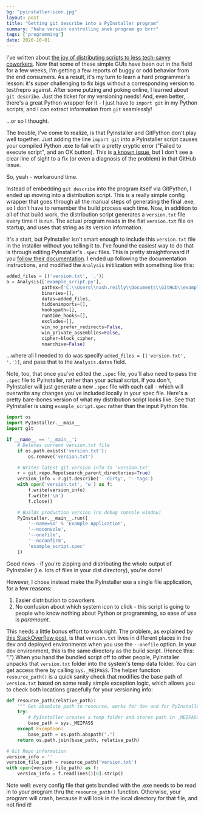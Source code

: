 ```yaml
---
bg: "pyinstaller-icon.jpg"
layout: post
title: "Getting git describe into a PyInstaller program"
summary: "haha version controlling snek program go brrr"
tags: ['programming']
date: 2020-10-01
---
```


I've written about [the joy of distributing scripts to less tech-savvy coworkers](http://cushychicken.github.io/python-guis-for-heretics/). Now that some of these simple GUIs have been out in the field for a few weeks, I'm getting a few reports of buggy or odd behavior from the end consumers. As a result, it's my turn to learn a hard programmer's lesson: it's *super* challenging to fix bigs without a corresponding version to test/repro against. After some putzing and poking online, I learned about `git describe`. Just the ticket for my versioning needs! And, even better, there's a great Python wrapper for it - I just have to `import git` in my Python scripts, and I can extract information from `git` seamlessly!

...or so I thought. 

The trouble, I've come to realize, is that PyInstaller and GitPython don't play well together. Just adding the line `import git` into a PyInstaller script causes your compiled Python .exe to fail with a pretty cryptic error ("Failed to execute script", and an OK button). This is [a known issue](https://github.com/pyinstaller/pyinstaller/issues/3509), but I don't see a clear line of sight to a fix (or even a diagnosis of the problem) in that GitHub issue.

So, yeah - workaround time. 

Instead of embedding `git describe` into the program itself via GitPython, I ended up moving into a distribution script. This is a really simple config wrapper that goes through all the manual steps of generating the final .exe, so I don't have to remember the build process each time. Now, in addition to all of that build work, the distribution script generates a `version.txt` file every time it is run. The actual program reads in the flat `version.txt` file on startup, and uses that string as its version information. 

It's a start, but PyInstaller isn't smart enough to include this `version.txt` file in the installer without you telling it to. I've found the easiest way to do that is through editing PyInstaller's `.spec` files. This is pretty straightforward if you [follow their documentation](https://pyinstaller.readthedocs.io/en/stable/spec-files.html). I ended up following the documentation instructions, and modified the `Analysis` initilization with something like this: 

```python
added_files = [('version.txt', '.')]
a = Analysis(['example_script.py'],
             pathex=['C:\\Users\\nash.reilly\\Documents\\GitHub\\example_script'],
             binaries=[],
             datas=added_files,
             hiddenimports=[],
             hookspath=[],
             runtime_hooks=[],
             excludes=[],
             win_no_prefer_redirects=False,
             win_private_assemblies=False,
             cipher=block_cipher,
             noarchive=False)
```

...where all I needed to do was specify `added_files = [('version.txt', '.')]`, and pass that to the `Analysis.datas` field. 

Note, too, that once you've edited the `.spec` file, you'll also need to pass the `.spec` file to PyInstaller, rather than your actual script. If you don't, PyInstaller will just generate a new `.spec` file with each call - which will overwrite any changes you've included locally in your spec file. Here's a pretty bare-bones version of what my distribution script looks like. See that PyInstaller is using `example_script.spec` rather than the input Python file. 

```python
import os
import PyInstaller.__main__
import git

if __name__ == '__main__':
    # Deletes current version.txt file
    if os.path.exists('version.txt'):
        os.remove('version.txt')

    # Writes latest git version info to 'version.txt'
    r = git.repo.Repo(search_parent_directories=True)
    version_info = r.git.describe('--dirty', '--tags')
    with open('version.txt', 'w') as f:
        f.write(version_info)
        f.write('\n')
        f.close()

    # Builds production version (no debug console window)
    PyInstaller.__main__.run([
        '--name=%s' % 'Example Application',
        '--noconsole',
        '--onefile',
        '--noconfirm',
        'example_script.spec'
    ])  
```

Good news - if you're zipping and distributing the whole output of PyInstaller (i.e. lots of files in your dist directory), you're done!

However, I chose instead make the PyInstaller exe a single file application, for a few reasons:

1. Easier distribution to coworkers
2. No confusion about which system icon to click - this script is going to people who know nothing about Python or programming, so ease of use is *paramount*. 

This needs a little bonus effort to work right. The problem, as explained by [this StackOverflow post](https://stackoverflow.com/questions/51060894/adding-a-data-file-in-pyinstaller-using-the-onefile-option), is that `version.txt` lives in different places in the dev and deployed environments when you use the `--onefile` option. In your dev environment, this is the same directory as the build script. (Hence this: ".") When you hand the bundled script off to other people, PyInstaller unpacks that `version.txt` folder into the system's temp data folder. You can get access there by calling `sys._MEIPASS`. The helper function `resource_path()` is a quick sanity check that modifies the base path of `version.txt` based on some really simple exception logic, which allows you to check both locations gracefully for your versioning info:

```python
def resource_path(relative_path):
    """ Get absolute path to resource, works for dev and for PyInstaller """
    try:
        # PyInstaller creates a temp folder and stores path in _MEIPASS
        base_path = sys._MEIPASS
    except Exception:
        base_path = os.path.abspath(".")
    return os.path.join(base_path, relative_path)

# Git Repo information
version_info = ''
version_file_path = resource_path('version.txt')
with open(version_file_path) as f:
    version_info = f.readlines()[0].strip()
```

Note well: every config file that gets bundled with the .exe needs to be read in to your program thru the `resource_path()` function. Otherwise, your program will crash, because it will look in the local directory for that file, and not find it! 